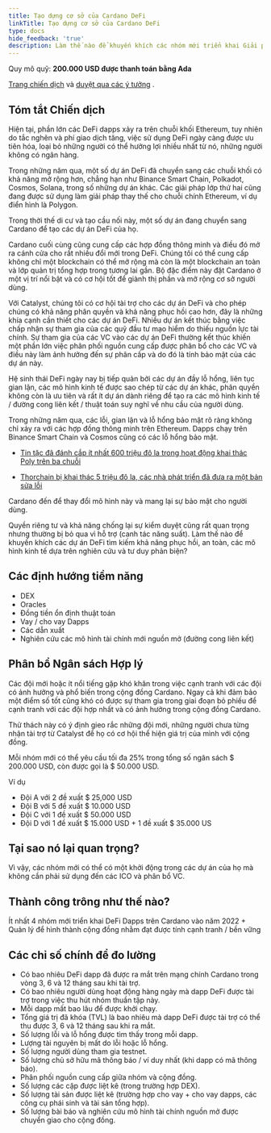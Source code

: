 ```yaml
---
title: Tạo dựng cơ sở của Cardano DeFi
linkTitle: Tạo dựng cơ sở của Cardano DeFi
type: docs
hide_feedback: 'true'
description: Làm thế nào để khuyến khích các nhóm mới triển khai Giải pháp Defi trên Cardano?
---
```


Quy mô quỹ: **200.000 USD được thanh toán bằng Ada**

[Trang chiến dịch](https://cardano.ideascale.com/a/campaign-home/26243) và [duyệt qua các ý tưởng](https://cardano.ideascale.com/a/ideas/top/campaign-filter/byids/campaigns/26243/stage/unspecified) .

## Tóm tắt Chiến dịch

Hiện tại, phần lớn các DeFi dapps xảy ra trên chuỗi khối Ethereum, tuy nhiên do tắc nghẽn và phí giao dịch tăng, việc sử dụng DeFi ngày càng được ưu tiên hóa, loại bỏ những người có thể hưởng lợi nhiều nhất từ nó, những người không có ngân hàng.

Trong những năm qua, một số dự án DeFi đã chuyển sang các chuỗi khối có khả năng mở rộng hơn, chẳng hạn như Binance Smart Chain, Polkadot, Cosmos, Solana, trong số những dự án khác. Các giải pháp lớp thứ hai cũng đang được sử dụng làm giải pháp thay thế cho chuỗi chính Ethereum, ví dụ điển hình là Polygon.

Trong thời thế di cư và tạo cầu nối này, một số dự án đang chuyển sang Cardano để tạo các dự án DeFi của họ.

Cardano cuối cùng cũng cung cấp các hợp đồng thông minh và điều đó mở ra cánh cửa cho rất nhiều đổi mới trong DeFi. Chúng tôi có thể cung cấp không chỉ một blockchain có thể mở rộng mà còn là một blockchain an toàn và lớp quản trị tổng hợp trong tương lai gần. Bộ đặc điểm này đặt Cardano ở một vị trí nổi bật và có cơ hội tốt để giành thị phần và mở rộng cơ sở người dùng.

Với Catalyst, chúng tôi có cơ hội tài trợ cho các dự án DeFi và cho phép chúng có khả năng phân quyền và khả năng phục hồi cao hơn, đây là những khía cạnh cần thiết cho các dự án DeFi. Nhiều dự án kết thúc bằng việc chấp nhận sự tham gia của các quỹ đầu tư mạo hiểm do thiếu nguồn lực tài chính. Sự tham gia của các VC vào các dự án DeFi thường kết thúc khiến một phần lớn việc phân phối nguồn cung cấp được phân bổ cho các VC và điều này làm ảnh hưởng đến sự phân cấp và do đó là tính bảo mật của các dự án này.

Hệ sinh thái DeFi ngày nay bị tiếp quản bởi các dự án đầy lỗ hổng, liên tục gian lận, các mô hình kinh tế được sao chép từ các dự án khác, phân quyền không còn là ưu tiên và rất ít dự án dành riêng để tạo ra các mô hình kinh tế / đường cong liên kết / thuật toán suy nghĩ về nhu cầu của người dùng.

Trong những năm qua, các lỗi, gian lận và lỗ hổng bảo mật rõ ràng không chỉ xảy ra với các hợp đồng thông minh trên Ethereum. Dapps chạy trên Binance Smart Chain và Cosmos cũng có các lỗ hổng bảo mật.

- [Tin tặc đã đánh cắp ít nhất 600 triệu đô la trong hoạt động khai thác Poly trên ba chuỗi](https://cointelegraph.com/news/hackers-stole-at-least-600m-in-poly-exploit-across-three-chains)

- [Thorchain bị khai thác 5 triệu đô la, các nhà phát triển đã đưa ra một bản sửa lỗi](https://www.theblockcrypto.com/post/111660/thorchain-suffers-5-million-exploit-developers-have-put-out-a-fix)

Cardano đến để thay đổi mô hình này và mang lại sự bảo mật cho người dùng.

Quyền riêng tư và khả năng chống lại sự kiểm duyệt cũng rất quan trọng nhưng thường bị bỏ qua vì hỗ trợ (canh tác năng suất). Làm thế nào để khuyến khích các dự án DeFi tìm kiếm khả năng phục hồi, an toàn, các mô hình kinh tế dựa trên nghiên cứu và tư duy phản biện?

## Các định hướng tiềm năng

- DEX
- Oracles
- Đồng tiền ổn định thuật toán
- Vay / cho vay Dapps
- Các dẫn xuất
- Nghiên cứu các mô hình tài chính mới nguồn mở (đường cong liên kết)

## Phân bổ Ngân sách Hợp lý

Các đội mới hoặc ít nổi tiếng gặp khó khăn trong việc cạnh tranh với các đội có ảnh hưởng và phổ biến trong cộng đồng Cardano. Ngay cả khi đảm bảo một điểm số tốt cũng khó có được sự tham gia trong giai đoạn bỏ phiếu để cạnh tranh với các đội hợp nhất và có ảnh hưởng trong cộng đồng Cardano.

Thử thách này có ý định gieo rắc những đội mới, những người chưa từng nhận tài trợ từ Catalyst để họ có cơ hội thể hiện giá trị của mình với cộng đồng.

Mỗi nhóm mới có thể yêu cầu tối đa 25% trong tổng số ngân sách $ 200.000 USD, còn được gọi là $ 50.000 USD.

Ví dụ

- Đội A với 2 đề xuất $ 25,000 USD
- Đội B với 5 đề xuất $ 10.000 USD
- Đội C với 1 đề xuất $ 50.000 USD
- Đội D với 1 đề xuất $ 15.000 USD + 1 đề xuất $ 35.000 US

## Tại sao nó lại quan trọng?

Vì vậy, các nhóm mới có thể có một khởi động trong các dự án của họ mà không cần phải sử dụng đến các ICO và phân bổ VC.

## Thành công trông như thế nào?

Ít nhất 4 nhóm mới triển khai DeFi Dapps trên Cardano vào năm 2022 + Quản lý để hình thành cộng đồng nhằm đạt được tính cạnh tranh / bền vững

## Các chỉ số chính để đo lường

- Có bao nhiêu DeFi dapp đã được ra mắt trên mạng chính Cardano trong vòng 3, 6 và 12 tháng sau khi tài trợ.
- Có bao nhiêu người dùng hoạt động hàng ngày mà dapp DeFi được tài trợ trong việc thu hút nhóm thuần tập này.
- Mỗi dapp mất bao lâu để được khởi chạy.
- Tổng giá trị đã khóa (TVL) là bao nhiêu mà dapp DeFi được tài trợ có thể thu được 3, 6 và 12 tháng sau khi ra mắt.
- Số lượng lỗi và lỗ hổng được tìm thấy trong mỗi dapp.
- Lượng tài nguyên bị mất do lỗi hoặc lỗ hổng.
- Số lượng người dùng tham gia testnet.
- Số lượng chủ sở hữu mã thông báo / ví duy nhất (khi dapp có mã thông báo).
- Phân phối nguồn cung cấp giữa nhóm và cộng đồng.
- Số lượng các cặp được liệt kê (trong trường hợp DEX).
- Số lượng tài sản được liệt kê (trường hợp cho vay + cho vay dapps, các công cụ phái sinh và tài sản tổng hợp).
- Số lượng bài báo và nghiên cứu mô hình tài chính nguồn mở được chuyển giao cho cộng đồng.
